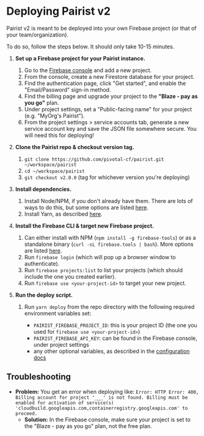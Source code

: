 # Deploying Pairist v2

Pairist v2 is meant to be deployed into your own Firebase project (or that of your team/organization).

To do so, follow the steps below. It should only take 10-15 minutes.

1. **Set up a Firebase project for your Pairist instance.**

   1. Go to the [Firebase console](https://console.firebase.google.com/) and add a new project.
   1. From the console, create a new Firestore database for your project.
   1. Find the authentication page, click "Get started", and enable the "Email/Password" sign-in method.
   1. Find the billing page and upgrade your project to the **"Blaze - pay as you go"** plan.
   1. Under project settings, set a "Public-facing name" for your project (e.g. "MyOrg's Pairist").
   1. From the project settings > service accounts tab, generate a new service account key and save the JSON file somewhere secure. You will need this for deploying!

1. **Clone the Pairist repo & checkout version tag.**

   1. `git clone https://github.com/pivotal-cf/pairist.git ~/workspace/pairist`
   1. `cd ~/workspace/pairist`
   1. `git checkout v2.0.0` (tag for whichever version you're deploying)

1. **Install dependencies.**

   1. Install Node/NPM, if you don't already have them. There are lots of ways to do this, but some options are listed [here](https://docs.npmjs.com/downloading-and-installing-node-js-and-npm).
   1. Install Yarn, as described [here](https://classic.yarnpkg.com/en/docs/install/).

1. **Install the Firebase CLI & target new Firebase project.**

   1. Can either install with NPM (`npm install -g firebase-tools`) or as a standalone binary (`curl -sL firebase.tools | bash`). More options are listed [here](https://firebase.google.com/docs/cli).
   1. Run `firebase login` (which will pop up a browser window to authenticate).
   1. Run `firebase projects:list` to list your projects (which should include the one you created earlier).
   1. Run `firebase use <your-project-id>` to target your new project.

1. **Run the deploy script.**

   1. Run `yarn deploy` from the repo directory with the following required environment variables set:

      - `PAIRIST_FIREBASE_PROJECT_ID`: this is your project ID (the one you used for `firebase use <your-project-id>`)
      - `PAIRIST_FIREBASE_API_KEY`: can be found in the Firebase console, under project settings
      - any other optional variables, as described in the [configuration docs](./configuration.md)

## Troubleshooting

- **Problem:** You get an error when deploying like: `Error: HTTP Error: 400, Billing account for project '___' is not found. Billing must be enabled for activation of service(s) 'cloudbuild.googleapis.com,containerregistry.googleapis.com' to proceed.`
  - **Solution:** In the Firebase console, make sure your project is set to the "Blaze - pay as you go" plan, not the free plan.

